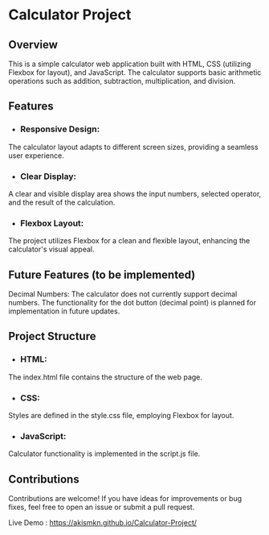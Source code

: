 # Calculator Project

## Overview
This is a simple calculator web application built with HTML, CSS (utilizing Flexbox for layout), and JavaScript. The calculator supports basic arithmetic operations such as addition, subtraction, multiplication, and division.

## Features
- ### Responsive Design: 
The calculator layout adapts to different screen sizes, providing a seamless user experience.
- ### Clear Display: 
A clear and visible display area shows the input numbers, selected operator, and the result of the calculation.
- ### Flexbox Layout: 
The project utilizes Flexbox for a clean and flexible layout, enhancing the calculator's visual appeal.

## Future Features (to be implemented)
Decimal Numbers: The calculator does not currently support decimal numbers. The functionality for the dot button (decimal point) is planned for implementation in future updates.

## Project Structure
- ### HTML: 
The index.html file contains the structure of the web page.
- ### CSS: 
Styles are defined in the style.css file, employing Flexbox for layout.
- ### JavaScript: 
Calculator functionality is implemented in the script.js file.

## Contributions
Contributions are welcome! If you have ideas for improvements or bug fixes, feel free to open an issue or submit a pull request.

Live Demo : https://akismkn.github.io/Calculator-Project/